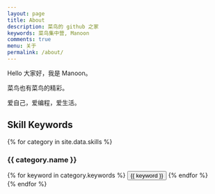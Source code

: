 ```yaml
---
layout: page
title: About
description: 菜鸟的 github 之家
keywords: 菜鸟集中营, Manoon
comments: true
menu: 关于
permalink: /about/
---
```


Hello 大家好，我是 Manoon。

菜鸟也有菜鸟的精彩。

爱自己，爱编程，爱生活。

## Skill Keywords

{% for category in site.data.skills %}
### {{ category.name }}
<div class="btn-inline">
{% for keyword in category.keywords %}
<button class="btn btn-outline" type="button">{{ keyword }}</button>
{% endfor %}
</div>
{% endfor %}
